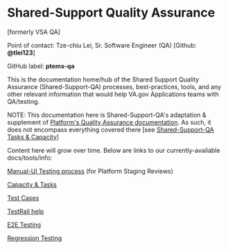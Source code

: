 # Shared-Support Quality Assurance
[formerly VSA QA]

Point of contact: Tze-chiu Lei, Sr. Software Engineer (QA) [Github: **@tlei123**] 

GitHub label: **ptems-qa**

This is the documentation home/hub of the Shared Support Quality Assurance (Shared-Support-QA) processes, best-practices, tools, and any other relevant information that would help VA.gov Applications teams with QA/testing.

NOTE: This documentation here is Shared-Support-QA's adaptation & supplement of [Platform's Quality Assurance documentation][platform-qa-docs].  As such, it does not encompass everything covered there [see [Shared-Support-QA Tasks & Capacity](ptems-qa-tasks-capacity.md)]

Content here will grow over time.  Below are links to our currently-available docs/tools/info:

[Manual-UI Testing process](manual-ui-testing-process.md) (for Platform Staging Reviews)

[Capacity & Tasks](ptems-qa-tasks-capacity.md)

[Test Cases](ptems-qa-test-cases.md)

[TestRail help](testrail/README.md)

[E2E Testing](ptems-qa-e2e-testing.md)

[Regression Testing](ptems-qa-regression.md)


[platform-qa-docs]: https://depo-platform-documentation.scrollhelp.site/developer-docs/QA-and-accessibility-testing.1847820556.html
